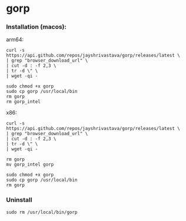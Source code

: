 # gorp


### Installation (macos):

arm64:

```shell
curl -s https://api.github.com/repos/jayshrivastava/gorp/releases/latest \
| grep "browser_download_url" \
| cut -d : -f 2,3 \
| tr -d \" \
| wget -qi -

sudo chmod +x gorp
sudo cp gorp /usr/local/bin
rm gorp 
rm gorp_intel

```

x86:

```shell
curl -s https://api.github.com/repos/jayshrivastava/gorp/releases/latest \
| grep "browser_download_url" \
| cut -d : -f 2,3 \
| tr -d \" \
| wget -qi -

rm gorp 
mv gorp_intel gorp

sudo chmod +x gorp
sudo cp gorp /usr/local/bin
rm gorp 

```

### Uninstall
```shell
sudo rm /usr/local/bin/gorp
```



